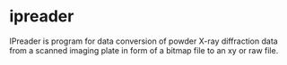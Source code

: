 # ipreader
IPreader is program for data conversion of powder X-ray diffraction data from a scanned imaging plate in form of a bitmap file to an xy or raw file.

